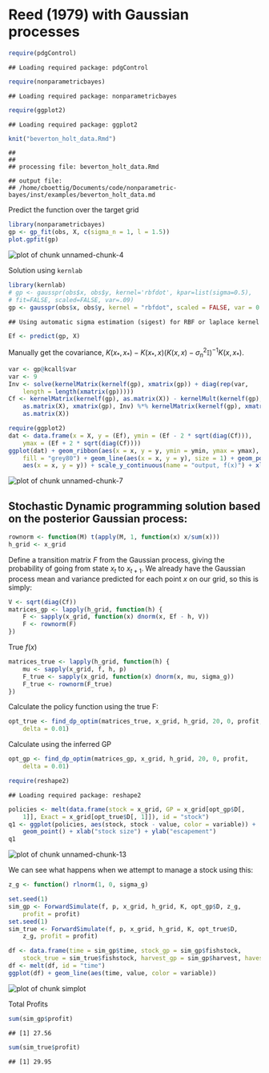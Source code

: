 Reed (1979) with Gaussian processes 
========================================================






```r
require(pdgControl)
```

```
## Loading required package: pdgControl
```

```r
require(nonparametricbayes)
```

```
## Loading required package: nonparametricbayes
```

```r
require(ggplot2)
```

```
## Loading required package: ggplot2
```



```r
knit("beverton_holt_data.Rmd")
```

```
## 
## 
## processing file: beverton_holt_data.Rmd
```

```
## output file:
## /home/cboettig/Documents/code/nonparametric-bayes/inst/examples/beverton_holt_data.md
```


Predict the function over the target grid


```r
library(nonparametricbayes)
gp <- gp_fit(obs, X, c(sigma_n = 1, l = 1.5))
plot.gpfit(gp)
```

![plot of chunk unnamed-chunk-4](http://carlboettiger.info/assets/figures/2012-11-16-e670f9bebf-unnamed-chunk-4.png) 


Solution using `kernlab`


```r
library(kernlab)
# gp <- gausspr(obs$x, obs$y, kernel='rbfdot', kpar=list(sigma=0.5),
# fit=FALSE, scaled=FALSE, var=.09)
gp <- gausspr(obs$x, obs$y, kernel = "rbfdot", scaled = FALSE, var = 0.01)
```

```
## Using automatic sigma estimation (sigest) for RBF or laplace kernel
```

```r
Ef <- predict(gp, X)
```


Manually get the covariance, $K(x_*, x_*) - K(x_*, x)(K(x, x) - \sigma_n^2\mathbb{I})^{-1}K(x,x_*)$. 


```r
var <- gp@kcall$var
var <- 9
Inv <- solve(kernelMatrix(kernelf(gp), xmatrix(gp)) + diag(rep(var, 
    length = length(xmatrix(gp)))))
Cf <- kernelMatrix(kernelf(gp), as.matrix(X)) - kernelMult(kernelf(gp), 
    as.matrix(X), xmatrix(gp), Inv) %*% kernelMatrix(kernelf(gp), xmatrix(gp), 
    as.matrix(X))
```



```r
require(ggplot2)
dat <- data.frame(x = X, y = (Ef), ymin = (Ef - 2 * sqrt(diag(Cf))), 
    ymax = (Ef + 2 * sqrt(diag(Cf))))
ggplot(dat) + geom_ribbon(aes(x = x, y = y, ymin = ymin, ymax = ymax), 
    fill = "grey80") + geom_line(aes(x = x, y = y), size = 1) + geom_point(data = obs, 
    aes(x = x, y = y)) + scale_y_continuous(name = "output, f(x)") + xlab("input, x")
```

![plot of chunk unnamed-chunk-7](http://carlboettiger.info/assets/figures/2012-11-16-e670f9bebf-unnamed-chunk-7.png) 




## Stochastic Dynamic programming solution based on the posterior Gaussian process:


```r
rownorm <- function(M) t(apply(M, 1, function(x) x/sum(x)))
h_grid <- x_grid
```


Define a transition matrix $F$ from the Gaussian process, giving the probability of going from state $x_t$ to $x_{t+1}$.
We already have the Gaussian process mean and variance predicted for each point $x$ on our grid, so this is simply:



```r
V <- sqrt(diag(Cf))
matrices_gp <- lapply(h_grid, function(h) {
    F <- sapply(x_grid, function(x) dnorm(x, Ef - h, V))
    F <- rownorm(F)
})
```


True $f(x)$


```r
matrices_true <- lapply(h_grid, function(h) {
    mu <- sapply(x_grid, f, h, p)
    F_true <- sapply(x_grid, function(x) dnorm(x, mu, sigma_g))
    F_true <- rownorm(F_true)
})
```



Calculate the policy function using the true F:


```r
opt_true <- find_dp_optim(matrices_true, x_grid, h_grid, 20, 0, profit, 
    delta = 0.01)
```


Calculate using the inferred GP


```r
opt_gp <- find_dp_optim(matrices_gp, x_grid, h_grid, 20, 0, profit, 
    delta = 0.01)
```





```r
require(reshape2)
```

```
## Loading required package: reshape2
```

```r
policies <- melt(data.frame(stock = x_grid, GP = x_grid[opt_gp$D[, 
    1]], Exact = x_grid[opt_true$D[, 1]]), id = "stock")
q1 <- ggplot(policies, aes(stock, stock - value, color = variable)) + 
    geom_point() + xlab("stock size") + ylab("escapement")
q1
```

![plot of chunk unnamed-chunk-13](http://carlboettiger.info/assets/figures/2012-11-16-e670f9bebf-unnamed-chunk-13.png) 


We can see what happens when we attempt to manage a stock using this:


```r
z_g <- function() rlnorm(1, 0, sigma_g)
```



```r
set.seed(1)
sim_gp <- ForwardSimulate(f, p, x_grid, h_grid, K, opt_gp$D, z_g, 
    profit = profit)
set.seed(1)
sim_true <- ForwardSimulate(f, p, x_grid, h_grid, K, opt_true$D, 
    z_g, profit = profit)
```



```r
df <- data.frame(time = sim_gp$time, stock_gp = sim_gp$fishstock, 
    stock_true = sim_true$fishstock, harvest_gp = sim_gp$harvest, havest_true = sim_true$harvest)
df <- melt(df, id = "time")
ggplot(df) + geom_line(aes(time, value, color = variable))
```

![plot of chunk simplot](http://carlboettiger.info/assets/figures/2012-11-16-e670f9bebf-simplot.png) 


Total Profits


```r
sum(sim_gp$profit)
```

```
## [1] 27.56
```

```r
sum(sim_true$profit)
```

```
## [1] 29.95
```


